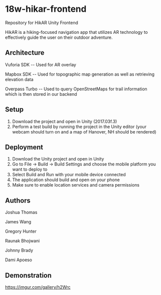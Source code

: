 # 18w-hikar-frontend
Repository for HikAR Unity Frontend

HikAR is a hiking-focused navigation app that utilizes AR technology to effectively guide the user on their outdoor adventure.

## Architecture

Vuforia SDK -- Used for AR overlay

Mapbox SDK -- Used for topographic map generation as well as retrieving elevation data

Overpass Turbo -- Used to query OpenStreetMaps for trail information which is then stored in our backend

## Setup

1. Download the project and open in Unity (2017.03f.3)
2. Perform a test build by running the project in the Unity editor (your webcam should turn on and a map of Hanover, NH should be rendered)


## Deployment

1. Download the Unity project and open in Unity
2. Go to File -> Build -> Build Settings and choose the mobile platform you want to deploy to
3. Select Build and Run with your mobile device connected
4. The application should build and open on your phone
5. Make sure to enable location services and camera permissions

## Authors

Joshua Thomas

James Wang

Gregory Hunter

Raunak Bhojwani

Johnny Brady

Dami Apoeso

## Demonstration
https://imgur.com/gallery/h2Wrc

